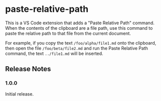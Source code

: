 # paste-relative-path

This is a VS Code extension that adds a "Paste Relative Path" command.
When the contents of the clipboard are a file path, use this command to paste the relative path to that file from the current document.

For example, if you copy the text `/foo/alpha/file1.md` onto the clipboard, then open the file `/foo/beta/file2.md` and run the Paste Relative Path command, the text `../file1.md` will be inserted.

## Release Notes

### 1.0.0

Initial release.
